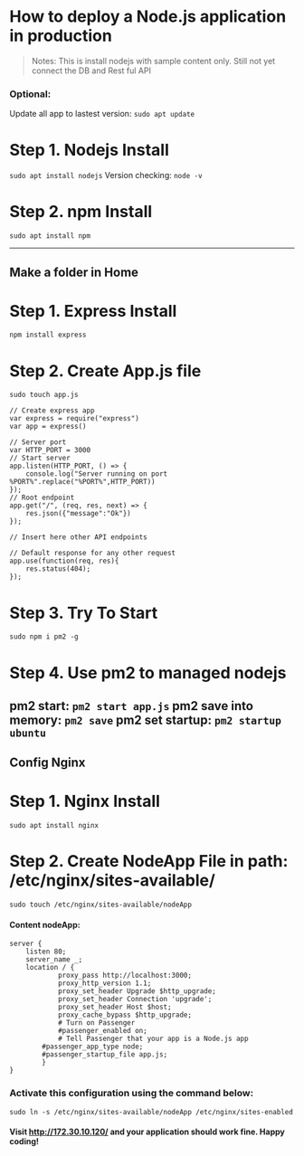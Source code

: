 # How to deploy a Node.js application in production
> Notes: This is install nodejs with sample content only. Still not yet connect the DB and Rest ful API
### Optional:
Update all app to lastest version: `sudo apt update`
# Step 1. Nodejs Install
`sudo apt install nodejs`
Version checking: `node -v`

# Step 2. npm Install
`sudo apt install npm`

--------------------
## Make a folder in Home
# Step 1. Express Install
`npm install express`
# Step 2. Create App.js file
`sudo touch app.js`
```
// Create express app
var express = require("express")
var app = express()

// Server port
var HTTP_PORT = 3000 
// Start server
app.listen(HTTP_PORT, () => {
    console.log("Server running on port %PORT%".replace("%PORT%",HTTP_PORT))
});
// Root endpoint
app.get("/", (req, res, next) => {
    res.json({"message":"Ok"})
});

// Insert here other API endpoints

// Default response for any other request
app.use(function(req, res){
    res.status(404);
});
```
# Step 3. Try To Start
`sudo npm i pm2 -g`
# Step 4. Use pm2 to managed nodejs
pm2 start: `pm2 start app.js`
pm2 save into memory: `pm2 save`
pm2 set startup: `pm2 startup ubuntu`
--------------------
## Config Nginx
# Step 1. Nginx Install
`sudo apt install nginx`
# Step 2. Create NodeApp File in path: /etc/nginx/sites-available/
`sudo touch /etc/nginx/sites-available/nodeApp`
#### Content nodeApp:
```
server {
    listen 80;
    server_name _;
    location / {
            proxy_pass http://localhost:3000;
            proxy_http_version 1.1;
            proxy_set_header Upgrade $http_upgrade;
            proxy_set_header Connection 'upgrade';
            proxy_set_header Host $host;
            proxy_cache_bypass $http_upgrade;
            # Turn on Passenger
            #passenger_enabled on;
            # Tell Passenger that your app is a Node.js app
	    #passenger_app_type node;
	    #passenger_startup_file app.js;
        }
}
```
### Activate this configuration using the command below:
`sudo ln -s /etc/nginx/sites-available/nodeApp /etc/nginx/sites-enabled`

#### Visit http://172.30.10.120/ and your application should work fine. Happy coding!
